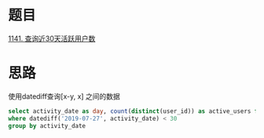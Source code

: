 # 题目
[1141. 查询近30天活跃用户数](https://leetcode-cn.com/problems/user-activity-for-the-past-30-days-i/)

# 思路
使用datediff查询[x-y, x] 之间的数据

```sql
select activity_date as day, count(distinct(user_id)) as active_users from Activity 
where datediff('2019-07-27', activity_date) < 30 
group by activity_date
```